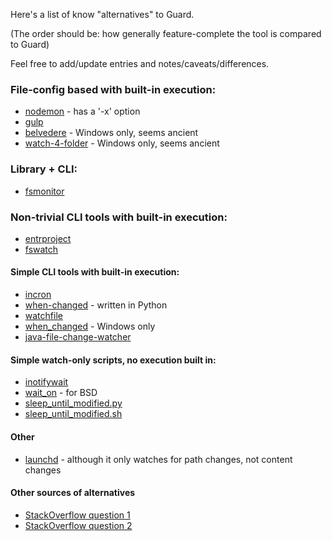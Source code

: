 Here's a list of know "alternatives" to Guard.

(The order should be: how generally feature-complete the tool is compared to Guard)

Feel free to add/update entries and notes/caveats/differences.

### File-config based with built-in execution:
- [nodemon](https://github.com/remy/nodemon) - has a '-x' option
- [gulp](https://github.com/gulpjs/gulp/blob/master/docs/getting-started.md)
- [belvedere](http://lifehacker.com/341950/belvedere-automates-your-self-cleaning-pc) - Windows only, seems ancient
- [watch-4-folder](http://leelusoft.blogspot.in/2011/10/watch-4-folder-23.html) - Windows only, seems ancient

### Library + CLI:
- [fsmonitor](https://www.npmjs.com/package/fsmonitor)

### Non-trivial CLI tools with built-in execution:
- [entrproject](http://entrproject.org/)
- [fswatch](https://github.com/emcrisostomo/fswatch)

#### Simple CLI tools with built-in execution:
- [incron](http://inotify.aiken.cz/?section=incron&page=about&lang=en)
- [when-changed](https://github.com/joh/when-changed) - written in Python
- [watchfile](http://swarminglogic.com/jotting/2014_02_watchfile)
- [when_changed](https://github.com/benblamey/when_changed) - Windows only
- [java-file-change-watcher](https://github.com/yankee42/java-file-change-watcher)

#### Simple watch-only scripts, no execution built in:
- [inotifywait](https://github.com/rvoicilas/inotify-tools/wiki)
- [wait_on](https://trac.macports.org/browser/trunk/dports/sysutils/wait_on/Portfile) - for BSD
- [sleep_until_modified.py](https://bitbucket.org/denilsonsa/small_scripts/src/542edd54d290d476603e939027ca654b25487d85/sleep_until_modified.py?at=default)
- [sleep_until_modified.sh](https://bitbucket.org/denilsonsa/small_scripts/src/542edd54d290d476603e939027ca654b25487d85/sleep_until_modified.sh?at=default)

#### Other
- [launchd](https://en.wikipedia.org/wiki/Launchd) - although it only watches for path changes, not content changes

#### Other sources of alternatives
- [StackOverflow question 1](http://superuser.com/questions/181517/how-to-execute-a-command-whenever-a-file-changes/778876#778876)
- [StackOverflow question 2](http://stackoverflow.com/questions/1515730/is-there-a-command-like-watch-or-inotifywait-on-the-mac)
